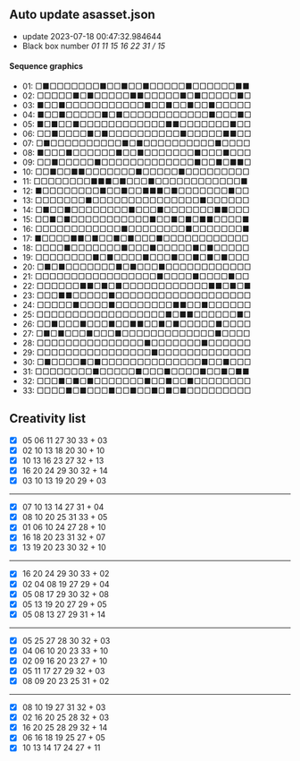 ## Auto update asasset.json

* update 2023-07-18 00:47:32.984644
* Black box number _01 11 15 16 22 31 / 15_
#### Sequence graphics

* 01: □■□□□□□□□■□□■□□■□□□□□■□□□□□□■■
* 02: □□□□□■□■□□□□□■■□□□□□■□■□□□□□■□
* 03: ■□□■□□□□□□□□□□□■□□■□□■□□■□□□□□
* 04: ■□□■□□□□□■□■□□□□□□□□□□□□■□□□■□
* 05: ■□■□□■□□□□□□□□□□□□■■□□□□□□□■□□
* 06: □□■□□□□■□■□□□□□□□□□□■□□□□□■■□□
* 07: □■□□□□□□□□□□■□■□□□□□□□□□□■□□□□
* 08: ■□□□■□□□□□□■□□■□□□□□□□■□□□■□□□
* 09: □□■□□□□□■□□□□□□□□□□□□□■□□■□■■□
* 10: □□■□□■■□□□□□□□■□□□□□■□□□□□□□□□
* 11: □□□□□□□□■■■□■□□□■□□□□□□□□□□□□■
* 12: ■□□□□□□□□■□□■□□■■■□■□□□□□□□■□□
* 13: □□□□□□□■□□□□□□□□□□□□□□□■□□□□□□
* 14: □■□□■□□□□□□□□■□□□■□□□□□□□■■□□□
* 15: □□■□■□□□□□□□□□□□■□□■□■□■■□□□□■
* 16: □□□□□□□□□□□□■□□□□□□□□■□□□□□□□■
* 17: ■□□□□■■□■□□■□■□□□■□□□□□□□□□□□□
* 18: □□□□■□□□□□□□■□□□■□□□□□■□■□□□□□
* 19: □□□□□□□□■□■□□□□■□□□■□□■□■□■□□□
* 20: □■□■□□□□□□□■□■□□□■□□□□□□□□□□□□
* 21: □□□□□□□□□□□□□□□□□■□□□□■□□□□■□□
* 22: □□□□□□■■□■□■□□□□□□□□□□□□■■□■□■
* 23: □□□■■□□□□□■□□□□□□□□□□□□□□□□□□□
* 24: □□□□□■□□□□■□□□□□□□□■■□□■□□□□□□
* 25: □□□□□□□□□□□□□□□□□□■□■■□□□□□□■□
* 26: □□■□□□■□□□■□□■■□□■□■□□□□□■□□□□
* 27: □■□■□□□■□□□■□□□□□□□□□□□□□■□□□□
* 28: □□□□□□□□□□□□□□□■□□□□□□□■□□□□□□
* 29: □□□□□□□□□□□□□□□□■□□□□□□□□□□□□□
* 30: □■□□□□■□■□□□□□□□□□□□□□□■□□■□□□
* 31: □□□□□□□□■□□□□□■□□□■□□□□■□□■□■■
* 32: □□□■□■□■□□□□□□□■□□■□□■□□□□□□□□
* 33: □□□□■□■□□□■□□■□□■□■□■□□□□□□□□□
## Creativity list

- [x] 05 06 11 27 30 33 + 03
- [x] 02 10 13 18 20 30 + 10
- [x] 10 13 16 23 27 32 + 13
- [x] 16 20 24 29 30 32 + 14
- [x] 03 10 13 19 20 29 + 03
***
- [x] 07 10 13 14 27 31 + 04
- [x] 08 10 20 25 31 33 + 05
- [x] 01 06 10 24 27 28 + 10
- [x] 16 18 20 23 31 32 + 07
- [x] 13 19 20 23 30 32 + 10
***
- [x] 16 20 24 29 30 33 + 02
- [x] 02 04 08 19 27 29 + 04
- [x] 05 08 17 29 30 32 + 08
- [x] 05 13 19 20 27 29 + 05
- [x] 05 08 13 27 29 31 + 14
***
- [x] 05 25 27 28 30 32 + 03
- [x] 04 06 10 20 23 33 + 10
- [x] 02 09 16 20 23 27 + 10
- [x] 05 11 17 27 29 32 + 03
- [x] 08 09 20 23 25 31 + 02
***
- [x] 08 10 19 27 31 32 + 03
- [x] 02 16 20 25 28 32 + 03
- [x] 16 20 25 28 29 32 + 14
- [x] 06 16 18 19 25 27 + 05
- [x] 10 13 14 17 24 27 + 11
